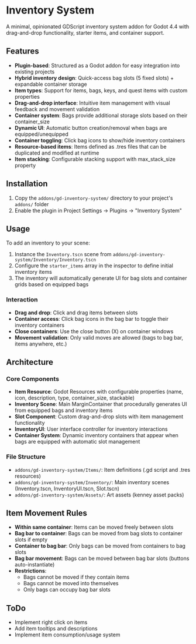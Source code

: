 # Inventory System

A minimal, opinionated GDScript inventory system addon for Godot 4.4 with drag-and-drop functionality, starter items, and container support.

## Features

- **Plugin-based**: Structured as a Godot addon for easy integration into existing projects
- **Hybrid inventory design**: Quick-access bag slots (5 fixed slots) + expandable container storage
- **Item types**: Support for items, bags, keys, and quest items with custom properties
- **Drag-and-drop interface**: Intuitive item management with visual feedback and movement validation
- **Container system**: Bags provide additional storage slots based on their container_size
- **Dynamic UI**: Automatic button creation/removal when bags are equipped/unequipped
- **Container toggling**: Click bag icons to show/hide inventory containers
- **Resource-based items**: Items defined as .tres files that can be duplicated and modified at runtime
- **Item stacking**: Configurable stacking support with max_stack_size property

## Installation

1. Copy the `addons/gd-inventory-system/` directory to your project's `addons/` folder
2. Enable the plugin in Project Settings → Plugins → "Inventory System"

## Usage

To add an inventory to your scene:
1. Instance the `Inventory.tscn` scene from `addons/gd-inventory-system/Inventory/Inventory.tscn`
2. Configure the `starter_items` array in the inspector to define initial inventory items
3. The inventory will automatically generate UI for bag slots and container grids based on equipped bags

### Interaction
- **Drag and drop**: Click and drag items between slots
- **Container access**: Click bag icons in the bag bar to toggle their inventory containers
- **Close containers**: Use the close button (X) on container windows
- **Movement validation**: Only valid moves are allowed (bags to bag bar, items anywhere, etc.)

## Architecture

### Core Components
- **Item Resource**: Godot Resources with configurable properties (name, icon, description, type, container_size, stackable)
- **Inventory Scene**: Main MarginContainer that procedurally generates UI from equipped bags and inventory items  
- **Slot Component**: Custom drag-and-drop slots with item management functionality
- **InventoryUI**: User interface controller for inventory interactions
- **Container System**: Dynamic inventory containers that appear when bags are equipped with automatic slot management

### File Structure
- `addons/gd-inventory-system/Items/`: Item definitions (.gd script and .tres resources)
- `addons/gd-inventory-system/Inventory/`: Main inventory scenes (Inventory.tscn, InventoryUI.tscn, Slot.tscn)
- `addons/gd-inventory-system/Assets/`: Art assets (kenney asset packs)

## Item Movement Rules

- **Within same container**: Items can be moved freely between slots
- **Bag bar to container**: Bags can be moved from bag slots to container slots if empty  
- **Container to bag bar**: Only bags can be moved from containers to bag slots
- **Bag bar movement**: Bags can be moved between bag bar slots (buttons auto-instantiate)
- **Restrictions**: 
  - Bags cannot be moved if they contain items
  - Bags cannot be moved into themselves
  - Only bags can occupy bag bar slots

## ToDo
- Implement right click on items
- Add item tooltips and descriptions
- Implement item consumption/usage system